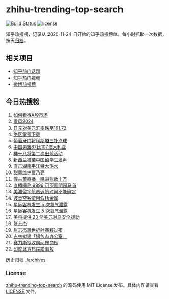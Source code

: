 # zhihu-trending-top-search

[![Build Status](https://github.com/justjavac/zhihu-trending-top-search/workflows/ci/badge.svg?branch=main)](https://github.com/justjavac/zhihu-trending-top-search/actions)
[![license](https://img.shields.io/github/license/justjavac/zhihu-trending-top-search)](https://github.com/justjavac/zhihu-trending-top-search/blob/main/LICENSE)

知乎热搜榜，记录从 2020-11-24 日开始的知乎热搜榜单。每小时抓取一次数据，按天[归档](./archives)。

## 相关项目

- [知乎热门话题](https://github.com/justjavac/zhihu-trending-hot-questions)
- [知乎热门视频](https://github.com/justjavac/zhihu-trending-hot-video)
- [微博热搜榜](https://github.com/justjavac/weibo-trending-hot-search)

## 今日热搜榜

<!-- BEGIN -->
<!-- 最后更新时间 Sat Jul 06 2024 23:08:16 GMT+0800 (China Standard Time) -->

1. [如何看待A股市场](https://www.zhihu.com/search?q=%E5%A6%82%E4%BD%95%E7%9C%8B%E5%BE%85A%E8%82%A1%E5%B8%82%E5%9C%BA)
1. [乘风2024](https://www.zhihu.com/search?q=%E4%B9%98%E9%A3%8E2024)
1. [日元对美元汇率跌至161.72](https://www.zhihu.com/search?q=%E6%97%A5%E5%85%83%E5%AF%B9%E7%BE%8E%E5%85%83%E6%B1%87%E7%8E%87%E8%B7%8C%E8%87%B3161.72)
1. [绝区零预下载](https://www.zhihu.com/search?q=%E7%BB%9D%E5%8C%BA%E9%9B%B6%E9%A2%84%E4%B8%8B%E8%BD%BD)
1. [葡萄牙门将科斯塔三扑点球](https://www.zhihu.com/search?q=%E8%91%A1%E8%90%84%E7%89%99%E9%97%A8%E5%B0%86%E7%A7%91%E6%96%AF%E5%A1%94%E4%B8%89%E6%89%91%E7%82%B9%E7%90%83)
1. [中国男篮87比107澳大利亚](https://www.zhihu.com/search?q=%E4%B8%AD%E5%9B%BD%E7%94%B7%E7%AF%AE87%E6%AF%94107%E6%BE%B3%E5%A4%A7%E5%88%A9%E4%BA%9A)
1. [神十八将第二次出舱活动](https://www.zhihu.com/search?q=%E7%A5%9E%E5%8D%81%E5%85%AB%E5%B0%86%E7%AC%AC%E4%BA%8C%E6%AC%A1%E5%87%BA%E8%88%B1%E6%B4%BB%E5%8A%A8)
1. [新西兰被袭中国留学生发声](https://www.zhihu.com/search?q=%E6%96%B0%E8%A5%BF%E5%85%B0%E8%A2%AB%E8%A2%AD%E4%B8%AD%E5%9B%BD%E7%95%99%E5%AD%A6%E7%94%9F%E5%8F%91%E5%A3%B0)
1. [直击湖南平江特大洪水](https://www.zhihu.com/search?q=%E7%9B%B4%E5%87%BB%E6%B9%96%E5%8D%97%E5%B9%B3%E6%B1%9F%E7%89%B9%E5%A4%A7%E6%B4%AA%E6%B0%B4)
1. [甜馨维护贾乃亮](https://www.zhihu.com/search?q=%E7%94%9C%E9%A6%A8%E7%BB%B4%E6%8A%A4%E8%B4%BE%E4%B9%83%E4%BA%AE)
1. [假古董直播一晚进账数十万](https://www.zhihu.com/search?q=%E5%81%87%E5%8F%A4%E8%91%A3%E7%9B%B4%E6%92%AD%E4%B8%80%E6%99%9A%E8%BF%9B%E8%B4%A6%E6%95%B0%E5%8D%81%E4%B8%87)
1. [直播间称 9999 可买圆明园马首](https://www.zhihu.com/search?q=%E7%9B%B4%E6%92%AD%E9%97%B4%E7%A7%B0%209999%20%E5%8F%AF%E4%B9%B0%E5%9C%86%E6%98%8E%E5%9B%AD%E9%A9%AC%E9%A6%96)
1. [美滞留宇航员返航时间不能确定](https://www.zhihu.com/search?q=%E7%BE%8E%E6%BB%9E%E7%95%99%E5%AE%87%E8%88%AA%E5%91%98%E8%BF%94%E8%88%AA%E6%97%B6%E9%97%B4%E4%B8%8D%E8%83%BD%E7%A1%AE%E5%AE%9A)
1. [波音空客使用假钛金属](https://www.zhihu.com/search?q=%E6%B3%A2%E9%9F%B3%E7%A9%BA%E5%AE%A2%E4%BD%BF%E7%94%A8%E5%81%87%E9%92%9B%E9%87%91%E5%B1%9E)
1. [星际客机发生 5 次氮气泄露](https://www.zhihu.com/search?q=%E6%98%9F%E9%99%85%E5%AE%A2%E6%9C%BA%E5%8F%91%E7%94%9F%205%20%E6%AC%A1%E6%B0%AE%E6%B0%94%E6%B3%84%E9%9C%B2)
1. [星际客机发生 5 次氦气泄露](https://www.zhihu.com/search?q=%E6%98%9F%E9%99%85%E5%AE%A2%E6%9C%BA%E5%8F%91%E7%94%9F%205%20%E6%AC%A1%E6%B0%A6%E6%B0%94%E6%B3%84%E9%9C%B2)
1. [美将提供 23 亿美元对乌安全援助](https://www.zhihu.com/search?q=%E7%BE%8E%E5%B0%86%E6%8F%90%E4%BE%9B%2023%20%E4%BA%BF%E7%BE%8E%E5%85%83%E5%AF%B9%E4%B9%8C%E5%AE%89%E5%85%A8%E6%8F%B4%E5%8A%A9)
1. [张志杰](https://www.zhihu.com/search?q=%E5%BC%A0%E5%BF%97%E6%9D%B0)
1. [张志杰离世折射赛程过密](https://www.zhihu.com/search?q=%E5%BC%A0%E5%BF%97%E6%9D%B0%E7%A6%BB%E4%B8%96%E6%8A%98%E5%B0%84%E8%B5%9B%E7%A8%8B%E8%BF%87%E5%AF%86)
1. [吉林拟建「锅包肉办公室」](https://www.zhihu.com/search?q=%E5%90%89%E6%9E%97%E6%8B%9F%E5%BB%BA%E3%80%8C%E9%94%85%E5%8C%85%E8%82%89%E5%8A%9E%E5%85%AC%E5%AE%A4%E3%80%8D)
1. [赛力斯拟收购问界商标](https://www.zhihu.com/search?q=%E8%B5%9B%E5%8A%9B%E6%96%AF%E6%8B%9F%E6%94%B6%E8%B4%AD%E9%97%AE%E7%95%8C%E5%95%86%E6%A0%87)
1. [印度北方邦踩踏事故](https://www.zhihu.com/search?q=%E5%8D%B0%E5%BA%A6%E5%8C%97%E6%96%B9%E9%82%A6%E8%B8%A9%E8%B8%8F%E4%BA%8B%E6%95%85)

<!-- END -->

历史归档 [./archives](./archives)

### License

[zhihu-trending-top-search](https://github.com/justjavac/zhihu-trending-top-search) 的源码使用 MIT License
发布。具体内容请查看 [LICENSE](./LICENSE) 文件。
